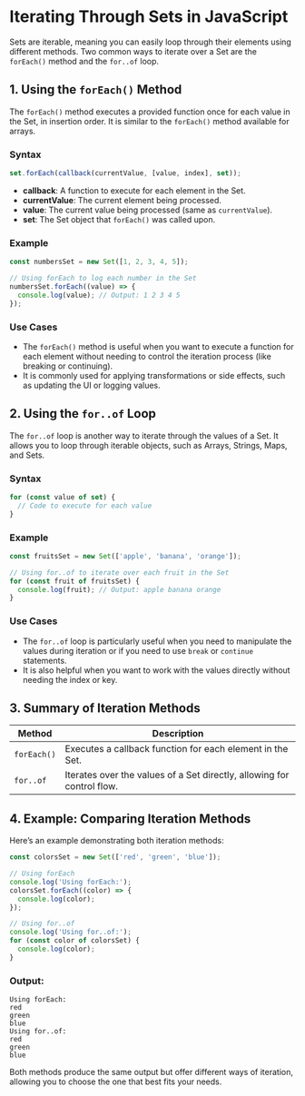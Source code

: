 # **Iterating Through Sets in JavaScript**

Sets are iterable, meaning you can easily loop through their elements using different methods. Two common ways to iterate over a Set are the `forEach()` method and the `for..of` loop.

## **1. Using the `forEach()` Method**

The `forEach()` method executes a provided function once for each value in the Set, in insertion order. It is similar to the `forEach()` method available for arrays.

### **Syntax**

```javascript
set.forEach(callback(currentValue, [value, index], set));
```

- **callback**: A function to execute for each element in the Set.
- **currentValue**: The current element being processed.
- **value**: The current value being processed (same as `currentValue`).
- **set**: The Set object that `forEach()` was called upon.

### **Example**

```javascript
const numbersSet = new Set([1, 2, 3, 4, 5]);

// Using forEach to log each number in the Set
numbersSet.forEach((value) => {
  console.log(value); // Output: 1 2 3 4 5
});
```

### **Use Cases**

- The `forEach()` method is useful when you want to execute a function for each element without needing to control the iteration process (like breaking or continuing).
- It is commonly used for applying transformations or side effects, such as updating the UI or logging values.

## **2. Using the `for..of` Loop**

The `for..of` loop is another way to iterate through the values of a Set. It allows you to loop through iterable objects, such as Arrays, Strings, Maps, and Sets.

### **Syntax**

```javascript
for (const value of set) {
  // Code to execute for each value
}
```

### **Example**

```javascript
const fruitsSet = new Set(['apple', 'banana', 'orange']);

// Using for..of to iterate over each fruit in the Set
for (const fruit of fruitsSet) {
  console.log(fruit); // Output: apple banana orange
}
```

### **Use Cases**

- The `for..of` loop is particularly useful when you need to manipulate the values during iteration or if you need to use `break` or `continue` statements.
- It is also helpful when you want to work with the values directly without needing the index or key.

## **3. Summary of Iteration Methods**

| Method           | Description                                            |
|------------------|--------------------------------------------------------|
| `forEach()`      | Executes a callback function for each element in the Set. |
| `for..of`        | Iterates over the values of a Set directly, allowing for control flow. |

## **4. Example: Comparing Iteration Methods**

Here’s an example demonstrating both iteration methods:

```javascript
const colorsSet = new Set(['red', 'green', 'blue']);

// Using forEach
console.log('Using forEach:');
colorsSet.forEach((color) => {
  console.log(color);
});

// Using for..of
console.log('Using for..of:');
for (const color of colorsSet) {
  console.log(color);
}
```

### **Output:**

```
Using forEach:
red
green
blue
Using for..of:
red
green
blue
```

Both methods produce the same output but offer different ways of iteration, allowing you to choose the one that best fits your needs.
